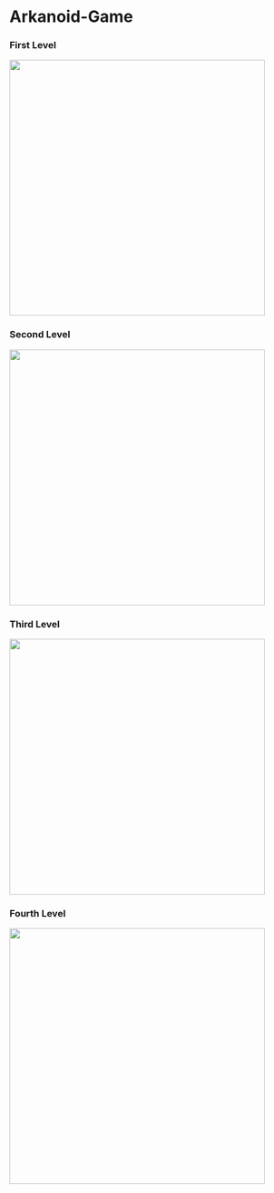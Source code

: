 # Arkanoid-Game

### First Level

<img src="https://user-images.githubusercontent.com/64831279/124627901-9b753380-de88-11eb-8f3f-0c90e4742b54.png" width="450">

### Second Level

<img src="https://user-images.githubusercontent.com/64831279/124627997-b5af1180-de88-11eb-8595-da2eb6b0e585.png" width="450">

### Third Level

<img src="https://user-images.githubusercontent.com/64831279/124628056-c6f81e00-de88-11eb-99a5-9af852a611b6.png" width="450">

### Fourth Level

<img src="https://user-images.githubusercontent.com/64831279/124628157-e1ca9280-de88-11eb-86b8-4a0a69a225da.png" width="450">
